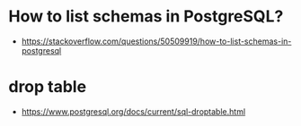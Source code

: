 # How to list schemas in PostgreSQL?
- https://stackoverflow.com/questions/50509919/how-to-list-schemas-in-postgresql

# drop table
- https://www.postgresql.org/docs/current/sql-droptable.html
